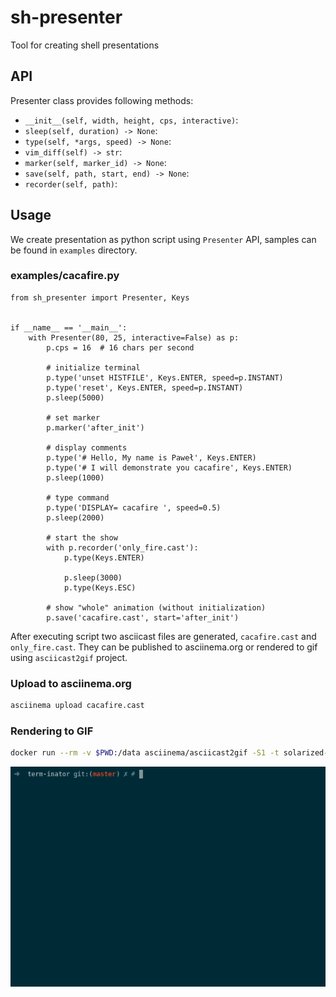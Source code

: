 # sh-presenter
Tool for creating shell presentations

## API ##
Presenter class provides following methods:

* `__init__(self, width, height, cps, interactive)`: 
* `sleep(self, duration) -> None`:
* `type(self, *args, speed) -> None`:
* `vim_diff(self) -> str`:
* `marker(self, marker_id) -> None`:
* `save(self, path, start, end) -> None`:
* `recorder(self, path)`:

## Usage ##
We create presentation as python script using `Presenter` API, samples can be found in `examples` directory.

### examples/cacafire.py ###
```python3
from sh_presenter import Presenter, Keys


if __name__ == '__main__':
    with Presenter(80, 25, interactive=False) as p:
        p.cps = 16  # 16 chars per second

        # initialize terminal
        p.type('unset HISTFILE', Keys.ENTER, speed=p.INSTANT)
        p.type('reset', Keys.ENTER, speed=p.INSTANT)
        p.sleep(5000)
        
        # set marker
        p.marker('after_init')

        # display comments
        p.type('# Hello, My name is Paweł', Keys.ENTER)
        p.type('# I will demonstrate you cacafire', Keys.ENTER)
        p.sleep(1000)

        # type command
        p.type('DISPLAY= cacafire ', speed=0.5)
        p.sleep(2000)

        # start the show
        with p.recorder('only_fire.cast'):
            p.type(Keys.ENTER)

            p.sleep(3000)
            p.type(Keys.ESC)

        # show "whole" animation (without initialization)
        p.save('cacafire.cast', start='after_init')
```

After executing script two asciicast files are generated, `cacafire.cast` and `only_fire.cast`.
They can be published to asciinema.org or rendered to gif using `asciicast2gif` project.

### Upload to asciinema.org ###
```bash
asciinema upload cacafire.cast
```

### Rendering to GIF ###
```bash
docker run --rm -v $PWD:/data asciinema/asciicast2gif -S1 -t solarized-dark cacafire.cast cacafire.gif
```

![Image of Yaktocat](examples/cacafire.gif)
